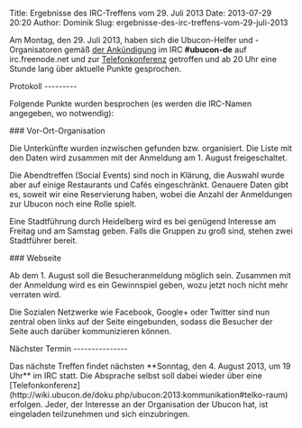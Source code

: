 Title: Ergebnisse des IRC-Treffens vom 29. Juli 2013
Date: 2013-07-29 20:20
Author: Dominik
Slug: ergebnisse-des-irc-treffens-vom-29-juli-2013

Am Montag, den 29. Juli 2013, haben sich die Ubucon-Helfer und
-Organisatoren gemäß [der
Ankündigung](/2013/regelmaessiges-irc-treffen-in-ubucon-de) im IRC
**\#ubucon-de** auf irc.freenode.net und zur
[Telefonkonferenz](http://wiki.ubucon.de/doku.php/ubucon:2013:kommunikation#telko-raum)
getroffen und ab 20 Uhr eine Stunde lang über aktuelle Punkte
gesprochen.

</p>
Protokoll
---------

</p>
Folgende Punkte wurden besprochen (es werden die IRC-Namen angegeben, wo
notwendig):

</p>
### Vor-Ort-Organisation

</p>
Die Unterkünfte wurden inzwischen gefunden bzw. organisiert. Die Liste
mit den Daten wird zusammen mit der Anmeldung am 1. August
freigeschaltet.

</p>
Die Abendtreffen (Social Events) sind noch in Klärung, die Auswahl wurde
aber auf einige Restaurants und Cafés eingeschränkt. Genauere Daten gibt
es, soweit wir eine Reservierung haben, wobei die Anzahl der Anmeldungen
zur Ubucon noch eine Rolle spielt.

</p>
Eine Stadtführung durch Heidelberg wird es bei genügend Interesse am
Freitag und am Samstag geben. Falls die Gruppen zu groß sind, stehen
zwei Stadtführer bereit.

</p>
### Webseite

</p>
Ab dem 1. August soll die Besucheranmeldung möglich sein. Zusammen mit
der Anmeldung wird es ein Gewinnspiel geben, wozu jetzt noch nicht mehr
verraten wird.

</p>
Die Sozialen Netzwerke wie Facebook, Google+ oder Twitter sind nun
zentral oben links auf der Seite eingebunden, sodass die Besucher der
Seite auch darüber kommunizieren können.

</p>
Nächster Termin
---------------

</p>
Das nächste Treffen findet nächsten **Sonntag, den 4. August 2013, um 19
Uhr** im IRC statt. Die Absprache selbst soll dabei wieder über eine
[Telefonkonferenz](http://wiki.ubucon.de/doku.php/ubucon:2013:kommunikation#telko-raum)
erfolgen. Jeder, der Interesse an der Organisation der Ubucon hat, ist
eingeladen teilzunehmen und sich einzubringen.

</p>

